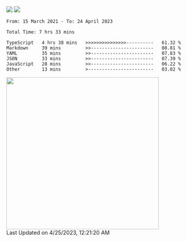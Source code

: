 <div>
  <img src="https://github-readme-stats.vercel.app/api?username=naporin0624&count_private=true&show_icons=true" />
  <img src="https://github-readme-stats.vercel.app/api/top-langs/?username=naporin0624&layout=compact&hide=css" />
  <!--START_SECTION:waka-->

```text
From: 15 March 2021 - To: 24 April 2023

Total Time: 7 hrs 33 mins

TypeScript   4 hrs 38 mins   >>>>>>>>>>>>>>>----------   61.32 %
Markdown     39 mins         >>-----------------------   08.81 %
YAML         35 mins         >>-----------------------   07.83 %
JSON         33 mins         >>-----------------------   07.39 %
JavaScript   28 mins         >>-----------------------   06.22 %
Other        13 mins         >------------------------   03.02 %
```

<!--END_SECTION:waka-->
  
  <!--START_SECTION:lapras-card-->
<a href="https://lapras.com/public/CDQE7TF" target="_blank" rel="noopener noreferrer"><img src="https://lapras-card-generator.vercel.app/api/svg?e=3.56&b=3.48&i=3.5&b1=%23232323&b2=%236d6d6d&i1=%23212121&i2=%23818181&l=ja" width="400" ></a>  
Last Updated on 4/25/2023, 12:21:20 AM
<!--END_SECTION:lapras-card-->
</div>
